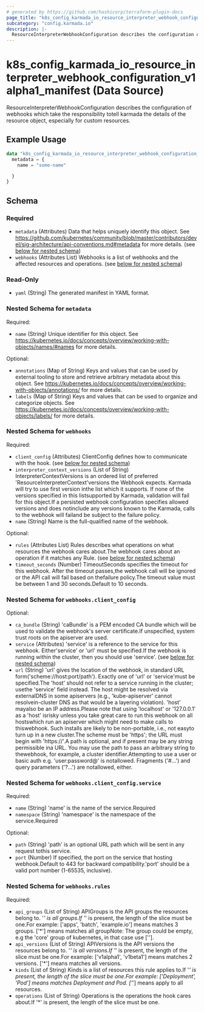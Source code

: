 ```yaml
---
# generated by https://github.com/hashicorp/terraform-plugin-docs
page_title: "k8s_config_karmada_io_resource_interpreter_webhook_configuration_v1alpha1_manifest Data Source - terraform-provider-k8s"
subcategory: "config.karmada.io"
description: |-
  ResourceInterpreterWebhookConfiguration describes the configuration of webhooks which take the responsibility totell karmada the details of the resource object, especially for custom resources.
---
```


# k8s_config_karmada_io_resource_interpreter_webhook_configuration_v1alpha1_manifest (Data Source)

ResourceInterpreterWebhookConfiguration describes the configuration of webhooks which take the responsibility totell karmada the details of the resource object, especially for custom resources.

## Example Usage

```terraform
data "k8s_config_karmada_io_resource_interpreter_webhook_configuration_v1alpha1_manifest" "example" {
  metadata = {
    name = "some-name"

  }
}
```

<!-- schema generated by tfplugindocs -->
## Schema

### Required

- `metadata` (Attributes) Data that helps uniquely identify this object. See https://github.com/kubernetes/community/blob/master/contributors/devel/sig-architecture/api-conventions.md#metadata for more details. (see [below for nested schema](#nestedatt--metadata))
- `webhooks` (Attributes List) Webhooks is a list of webhooks and the affected resources and operations. (see [below for nested schema](#nestedatt--webhooks))

### Read-Only

- `yaml` (String) The generated manifest in YAML format.

<a id="nestedatt--metadata"></a>
### Nested Schema for `metadata`

Required:

- `name` (String) Unique identifier for this object. See https://kubernetes.io/docs/concepts/overview/working-with-objects/names/#names for more details.

Optional:

- `annotations` (Map of String) Keys and values that can be used by external tooling to store and retrieve arbitrary metadata about this object. See https://kubernetes.io/docs/concepts/overview/working-with-objects/annotations/ for more details.
- `labels` (Map of String) Keys and values that can be used to organize and categorize objects. See https://kubernetes.io/docs/concepts/overview/working-with-objects/labels/ for more details.


<a id="nestedatt--webhooks"></a>
### Nested Schema for `webhooks`

Required:

- `client_config` (Attributes) ClientConfig defines how to communicate with the hook. (see [below for nested schema](#nestedatt--webhooks--client_config))
- `interpreter_context_versions` (List of String) InterpreterContextVersions is an ordered list of preferred 'ResourceInterpreterContext'versions the Webhook expects. Karmada will try to use first version inthe list which it supports. If none of the versions specified in this listsupported by Karmada, validation will fail for this object.If a persisted webhook configuration specifies allowed versions and does notinclude any versions known to the Karmada, calls to the webhook will failand be subject to the failure policy.
- `name` (String) Name is the full-qualified name of the webhook.

Optional:

- `rules` (Attributes List) Rules describes what operations on what resources the webhook cares about.The webhook cares about an operation if it matches any Rule. (see [below for nested schema](#nestedatt--webhooks--rules))
- `timeout_seconds` (Number) TimeoutSeconds specifies the timeout for this webhook. After the timeout passes,the webhook call will be ignored or the API call will fail based on thefailure policy.The timeout value must be between 1 and 30 seconds.Default to 10 seconds.

<a id="nestedatt--webhooks--client_config"></a>
### Nested Schema for `webhooks.client_config`

Optional:

- `ca_bundle` (String) 'caBundle' is a PEM encoded CA bundle which will be used to validate the webhook's server certificate.If unspecified, system trust roots on the apiserver are used.
- `service` (Attributes) 'service' is a reference to the service for this webhook. Either'service' or 'url' must be specified.If the webhook is running within the cluster, then you should use 'service'. (see [below for nested schema](#nestedatt--webhooks--client_config--service))
- `url` (String) 'url' gives the location of the webhook, in standard URL form('scheme://host:port/path'). Exactly one of 'url' or 'service'must be specified.The 'host' should not refer to a service running in the cluster; usethe 'service' field instead. The host might be resolved via externalDNS in some apiservers (e.g., 'kube-apiserver' cannot resolvein-cluster DNS as that would be a layering violation). 'host' mayalso be an IP address.Please note that using 'localhost' or '127.0.0.1' as a 'host' isrisky unless you take great care to run this webhook on all hostswhich run an apiserver which might need to make calls to thiswebhook. Such installs are likely to be non-portable, i.e., not easyto turn up in a new cluster.The scheme must be 'https'; the URL must begin with 'https://'.A path is optional, and if present may be any string permissible ina URL. You may use the path to pass an arbitrary string to thewebhook, for example, a cluster identifier.Attempting to use a user or basic auth e.g. 'user:password@' is notallowed. Fragments ('#...') and query parameters ('?...') are notallowed, either.

<a id="nestedatt--webhooks--client_config--service"></a>
### Nested Schema for `webhooks.client_config.service`

Required:

- `name` (String) 'name' is the name of the service.Required
- `namespace` (String) 'namespace' is the namespace of the service.Required

Optional:

- `path` (String) 'path' is an optional URL path which will be sent in any request tothis service.
- `port` (Number) If specified, the port on the service that hosting webhook.Default to 443 for backward compatibility.'port' should be a valid port number (1-65535, inclusive).



<a id="nestedatt--webhooks--rules"></a>
### Nested Schema for `webhooks.rules`

Required:

- `api_groups` (List of String) APIGroups is the API groups the resources belong to. '*' is all groups.If '*' is present, the length of the slice must be one.For example: ['apps', 'batch', 'example.io'] means matches 3 groups. ['*'] means matches all groupNote: The group could be empty, e.g the 'core' group of kubernetes, in that case use [''].
- `api_versions` (List of String) APIVersions is the API versions the resources belong to. '*' is all versions.If '*' is present, the length of the slice must be one.For example: ['v1alpha1', 'v1beta1'] means matches 2 versions. ['*'] means matches all versions.
- `kinds` (List of String) Kinds is a list of resources this rule applies to.If '*' is present, the length of the slice must be one.For example: ['Deployment', 'Pod'] means matches Deployment and Pod. ['*'] means apply to all resources.
- `operations` (List of String) Operations is the operations the hook cares about.If '*' is present, the length of the slice must be one.
